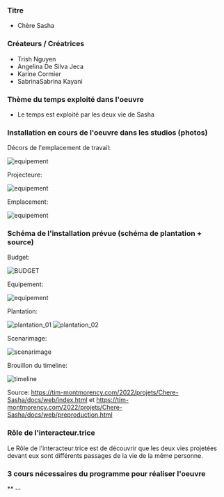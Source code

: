 ### Titre
* Chère Sasha

### Créateurs / Créatrices
* Trish Nguyen
* Angelina De Silva Jeca
* Karine Cormier
* SabrinaSabrina Kayani

### Thème du temps exploité dans l'oeuvre
* Le temps est exploité par les deux vie de Sasha 

### Installation en cours de l'oeuvre dans les studios (photos)

Décors de l'emplacement de travail:

![equipement](../media/medias_chere_sasha/decors.jpg)

Projecteure:

![equipement](../media/medias_chere_sasha/projecteur.jpg)

Emplacement:

![equipement](../media/medias_chere_sasha/emplacement.png)


### Schéma de l'installation prévue (schéma de plantation + source)

Budget:

![BUDGET](../media/medias_chere_sasha/BUDGET.png)

Equipement:

![equipement](../media/medias_chere_sasha/equipement.jpg)

Plantation:

![plantation_01](../media/medias_chere_sasha/plantation_01.jpg)
![plantation_02](../media/medias_chere_sasha/plantation_02.jpg)

Scenarimage:

![scenarimage](../media/medias_chere_sasha/scenarimage.png)

Brouillon du timeline:

![timeline](../media/medias_chere_sasha/timeline_brouillon.jpeg)

Source: https://tim-montmorency.com/2022/projets/Chere-Sasha/docs/web/index.html et https://tim-montmorency.com/2022/projets/Chere-Sasha/docs/web/preproduction.html

### Rôle de l'interacteur.trice
Le Rôle de l'interacteur.trice est de découvrir que les deux vies projetées devant eux sont différents passages de la vie de la même personne.

### 3 cours nécessaires du programme pour réaliser l'oeuvre
** --
